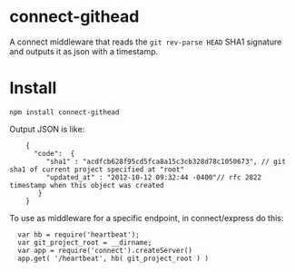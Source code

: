 # connect-githead

A connect middleware that reads the `git rev-parse HEAD` SHA1 signature and outputs it as json with a timestamp.

# Install

    npm install connect-githead


Output JSON is like:

		{ 
		  "code":  { 
		     "sha1" : "acdfcb628f95cd5fca8a15c3cb328d78c1050673", // git sha1 of current project specified at "root" 
		     "updated_at" : "2012-10-12 09:32:44 -0400"// rfc 2822 timestamp when this object was created
		   }
		}
		
To use as middleware for a specific endpoint, in connect/express do this: 

	  var hb = require('heartbeat');
	  var git_project_root = __dirname;
	  var app = require('connect').createServer()
	  app.get( '/heartbeat', hb( git_project_root ) )

